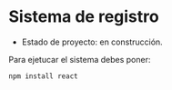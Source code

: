 <h1>Sistema de registro</h1>

- Estado de proyecto: en construcción.

Para ejetucar el sistema debes poner:

```npm install react```
